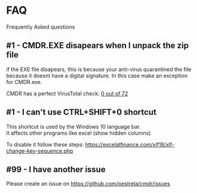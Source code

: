# FAQ

Frequently Asked questions

## #1 - CMDR.EXE disapears when I unpack the zip file



if the EXE file disapears, this is because your anti-virus quarantined the file because it doesnt have a digital signature. 
In this case make an exception for CMDR.exe.

CMDR has a perfect VirusTotal check: [0 out of 72](https://www.virustotal.com/gui/file/ab1db0d627782cfd55867addbac61d55be9debed9c3483ee527733eecf7b6610/detection)



## #1 - I can't use CTRL+SHIFT+0 shortcut

This shortcut is used by the Windows 10 language bar.\
It affects other programs like excel (show hidden columns)

To disable it follow these steps:
https://excelatfinance.com/xlf18/xlf-change-key-sequence.php

## #99 - I have another issue 
Please create an issue on
https://github.com/pestrela/cmdr/issues


